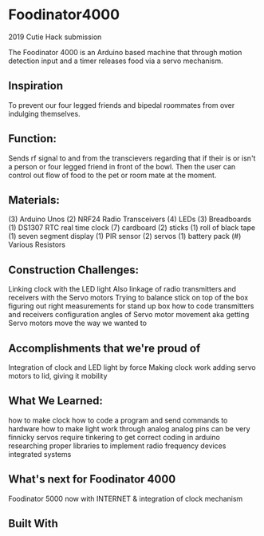 # Foodinator4000
2019 Cutie Hack submission

The Foodinator 4000 is an Arduino based machine that through motion detection input and a timer releases food via a servo mechanism.

## Inspiration

To prevent our four legged friends and bipedal roommates from over indulging themselves.

## Function:

Sends rf signal to and from the transcievers regarding that if their is or isn't a person or four legged friend in front of the bowl. Then the user can control out flow of food to the pet or room mate at the moment.

## Materials:

(3) Arduino Unos (2) NRF24 Radio Transceivers (4) LEDs (3) Breadboards (1) DS1307 RTC real time clock (7) cardboard (2) sticks (1) roll of black tape (1) seven segment display (1) PIR sensor (2) servos (1) battery pack (#) Various Resistors

## Construction Challenges:

Linking clock with the LED light Also linkage of radio transmitters and receivers with the Servo motors Trying to balance stick on top of the box figuring out right measurements for stand up box how to code transmitters and receivers configuration angles of Servo motor movement aka getting Servo motors move the way we wanted to

## Accomplishments that we're proud of

Integration of clock and LED light by force Making clock work adding servo motors to lid, giving it mobility

## What We Learned:

how to make clock how to code a program and send commands to hardware how to make light work through analog analog pins can be very finnicky servos require tinkering to get correct coding in arduino researching proper libraries to implement radio frequency devices integrated systems

## What's next for Foodinator 4000

Foodinator 5000 now with INTERNET & integration of clock mechanism

## Built With

